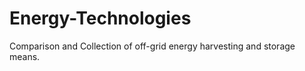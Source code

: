 Energy-Technologies
===================

Comparison and Collection of off-grid energy harvesting and storage means.
